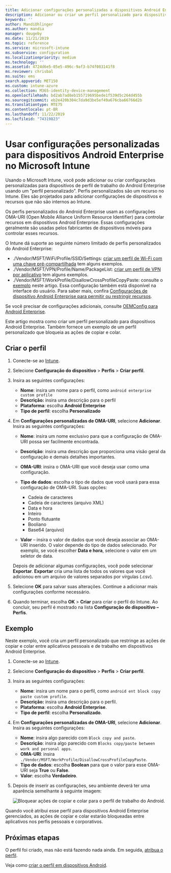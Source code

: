 ```yaml
---
title: Adicionar configurações personalizadas a dispositivos Android Enterprise no Microsoft Intune – Azure | Microsoft Docs
description: Adicionar ou criar um perfil personalizado para dispositivos Android Enterprise criarem no Microsoft Intune
keywords: ''
author: MandiOhlinger
ms.author: mandia
manager: dougeby
ms.date: 11/21/2019
ms.topic: reference
ms.service: microsoft-intune
ms.subservice: configuration
ms.localizationpriority: medium
ms.technology: ''
ms.assetid: 4724d6e5-05e5-496c-9af3-b74f083141f8
ms.reviewer: chrisbal
ms.suite: ems
search.appverid: MET150
ms.custom: intune-azure
ms.collection: M365-identity-device-management
ms.openlocfilehash: bd2ab7ad8eb155719695bede1f539d5c264d455b
ms.sourcegitcommit: eb2e420b304c7da9d3be5ef49a676cba66766d2b
ms.translationtype: MTE75
ms.contentlocale: pt-BR
ms.lasthandoff: 11/22/2019
ms.locfileid: "74319823"
---
```

# <a name="use-custom-settings-for-android-enterprise-devices-in-microsoft-intune"></a>Usar configurações personalizadas para dispositivos Android Enterprise no Microsoft Intune

Usando o Microsoft Intune, você pode adicionar ou criar configurações personalizadas para dispositivos de perfil de trabalho do Android Enterprise usando um "perfil personalizado". Perfis personalizados são um recurso no Intune. Eles são projetados para adicionar configurações de dispositivos e recursos que não são internos ao Intune.

Os perfis personalizados do Android Enterprise usam as configurações OMA-URI (Open Mobile Alliance Uniform Resource Identifier) para controlar recursos em dispositivos Android Enterprise. Essas configurações geralmente são usadas pelos fabricantes de dispositivos móveis para controlar esses recursos.

O Intune dá suporte ao seguinte número limitado de perfis personalizados do Android Enterprise:

- ./Vendor/MSFT/WiFi/Profile/SSID/Settings: [criar um perfil de Wi-Fi com uma chave pré-compartilhada](wi-fi-profile-shared-key.md) tem alguns exemplos.
- ./Vendor/MSFT/VPN/Profile/Name/PackageList: [criar um perfil de VPN por aplicativo](android-pulse-secure-per-app-vpn.md) tem alguns exemplos.
- ./Vendor/MSFT/WorkProfile/DisallowCrossProfileCopyPaste: consulte o [exemplo](#example) neste artigo. Essa configuração também está disponível na interface do usuário. Para saber mais, confira [Configurações de dispositivo Android Enterprise para permitir ou restringir recursos](device-restrictions-android-for-work.md).

Se você precisar de configurações adicionais, consulte [OEMConfig para Android Enterprise](android-oem-configuration-overview.md).

Este artigo mostra como criar um perfil personalizado para dispositivos Android Enterprise. Também fornece um exemplo de um perfil personalizado que bloqueia as ações de copiar e colar.

## <a name="create-the-profile"></a>Criar o perfil

1. Conecte-se ao [Intune](https://go.microsoft.com/fwlink/?linkid=2090973).
2. Selecione **Configuração do dispositivo** > **Perfis** > **Criar perfil**.
3. Insira as seguintes configurações:

    - **Nome**: insira um nome para o perfil, como `android enterprise custom profile`
    - **Descrição:** insira uma descrição para o perfil
    - **Plataforma**: escolha **Android Enterprise**
    - **Tipo de perfil**: escolha **Personalizado**

4. Em **Configurações personalizadas de OMA-URI**, selecione **Adicionar**. Insira as seguintes configurações:

    - **Nome**: insira um nome exclusivo para que a configuração de OMA-URI possa ser facilmente encontrada.
    - **Descrição**: insira uma descrição que proporciona uma visão geral da configuração e demais detalhes importantes.
    - **OMA-URI**: insira o OMA-URI que você deseja usar como uma configuração.
    - **Tipo de dados**: escolha o tipo de dados que você usará para essa configuração de OMA-URI. Suas opções:

      - Cadeia de caracteres
      - Cadeia de caracteres (arquivo XML)
      - Data e hora
      - Inteiro
      - Ponto flutuante
      - Booliano
      - Base64 (arquivo)

    - **Valor** – insira o valor de dados que você deseja associar ao OMA-URI inserido. O valor depende do tipo de dados selecionado. Por exemplo, se você escolher **Data e hora**, selecione o valor em um seletor de data.

    Depois de adicionar algumas configurações, você pode selecionar **Exportar**. **Exportar** cria uma lista de todos os valores que você adicionou em um arquivo de valores separados por vírgulas (.csv).

5. Selecione **OK** para salvar suas alterações. Continue a adicionar mais configurações conforme necessário.
6. Quando terminar, escolha **OK** > **Criar** para criar o perfil do Intune. Ao concluir, seu perfil é mostrado na lista **Configuração do dispositivo – Perfis**.

## <a name="example"></a>Exemplo

Neste exemplo, você cria um perfil personalizado que restringe as ações de copiar e colar entre aplicativos pessoais e de trabalho em dispositivos Android Enterprise.

1. Conecte-se ao [Intune](https://go.microsoft.com/fwlink/?linkid=2090973).
2. Selecione **Configuração do dispositivo** > **Perfis** > **Criar perfil**.
3. Insira as seguintes configurações:

    - **Nome**: insira um nome para o perfil, como `android ent block copy paste custom profile`.
    - **Descrição:** insira uma descrição para o perfil.
    - **Plataforma**: escolha **Android Enterprise**.
    - **Tipo de perfil**: escolha **Personalizado**.

4. Em **Configurações personalizadas de OMA-URI**, selecione **Adicionar**. Insira as seguintes configurações:

    - **Nome**: insira algo parecido com `Block copy and paste`.
    - **Descrição**: insira algo parecido com `Blocks copy/paste between work and personal apps`.
    - **OMA-URI**: insira `./Vendor/MSFT/WorkProfile/DisallowCrossProfileCopyPaste`.
    - **Tipo de dados**: escolha **Boolean** para que o valor para esse OMA-URI seja **True** ou **False**.
    - **Valor**: escolha **Verdadeiro**.

5. Depois de inserir as configurações, seu ambiente deverá ter uma aparência semelhante à seguinte imagem:

    ![Bloquear ações de copiar e colar para o perfil de trabalho do Android.](./media/custom-settings-android-for-work/custom-policy-afw-copy-paste.png)

Quando você atribui esse perfil para dispositivos Android Enterprise gerenciados, as ações de copiar e colar estarão bloqueadas entre aplicativos nos perfis pessoais e corporativos.

## <a name="next-steps"></a>Próximas etapas

O perfil foi criado, mas não está fazendo nada ainda. Em seguida, [atribua o perfil](device-profile-assign.md).

Veja como [criar o perfil em dispositivos Android](../custom-settings-android.md).
